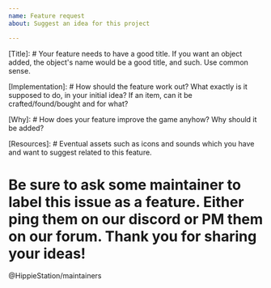 ```yaml
---
name: Feature request
about: Suggest an idea for this project

---
```


[Title]: # Your feature needs to have a good title. If you want an object added, the object's name would be a good title, and such. Use common sense.

[Implementation]: # How should the feature work out? What exactly is it supposed to do, in your initial idea? If an item, can it be crafted/found/bought and for what?

[Why]: # How does your feature improve the game anyhow? Why should it be added?

[Resources]: # Eventual assets such as icons and sounds which you have and want to suggest related to this feature.

# Be sure to ask some maintainer to label this issue as a feature. Either ping them on our discord or PM them on our forum. Thank you for sharing your ideas!
@HippieStation/maintainers 